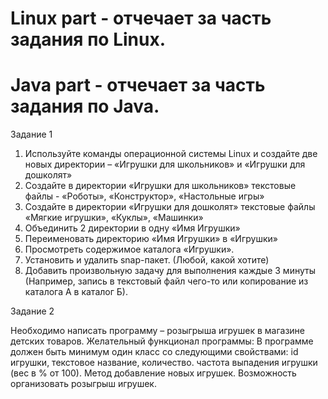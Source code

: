 # Linux part - отчечает за часть задания по Linux.
# Java part - отчечает за часть задания по Java.

Задание 1
 
1)   Используйте команды операционной системы Linux и создайте две новых директории – «Игрушки для школьников» и «Игрушки для дошколят»
2)   Создайте в директории «Игрушки для школьников» текстовые файлы - «Роботы», «Конструктор», «Настольные игры»
3)    Создайте в директории «Игрушки для дошколят» текстовые файлы «Мягкие игрушки», «Куклы», «Машинки»
4)   Объединить 2 директории в одну «Имя Игрушки»
5)   Переименовать директорию «Имя Игрушки» в «Игрушки»
6)   Просмотреть содержимое каталога «Игрушки».
7)   Установить и удалить snap-пакет. (Любой, какой хотите)
8)   Добавить произвольную задачу для выполнения каждые 3 минуты (Например, запись в текстовый файл чего-то или копирование из каталога А в каталог Б).

Задание 2

Необходимо написать программу – розыгрыша игрушек в магазине детских товаров.
Желательный функционал программы:
  В программе должен быть минимум один класс со следующими свойствами:
    id игрушки,
    текстовое название,
    количество.
    частота выпадения игрушки (вес в % от 100).
  Метод добавление новых игрушек.
  Возможность организовать розыгрыш игрушек.
